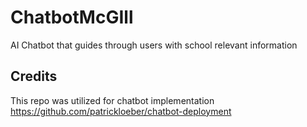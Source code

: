 # ChatbotMcGIll
AI Chatbot that guides through users with school relevant information


## Credits
This repo was utilized for chatbot implementation https://github.com/patrickloeber/chatbot-deployment
